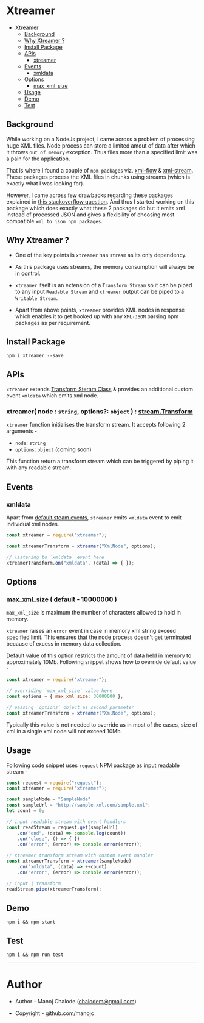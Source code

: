 
# Xtreamer

- [Xtreamer](#xtreamer)
  - [Background](#background)
  - [Why Xtreamer ?](#why-xtreamer)
  - [Install Package](#install-package)
  - [APIs](#apis)
    - [xtreamer](#xtreamer-node--string-options-object---streamtransform)
  - [Events](#events)
    - [xmldata](#xmldata)
  - [Options](#options)
    - [max_xml_size](#maxxmlsize--default---10000000)
  - [Usage](#usage)
  - [Demo](#demo)
  - [Test](#test)

## Background

While working on a NodeJs project, I came across a problem of processing huge XML files. Node process can store a limited amout of data after which it throws `out of memory` exception. Thus files more than a specified limit was a pain for the application.

That is where I found a couple of `npm packages` viz. [xml-flow](https://www.npmjs.com/package/xml-flow) & [xml-stream](https://www.npmjs.com/package/xml-stream). These packages process the XML files in chunks using streams (which is exactly what I was looking for).

However, I came across few drawbacks regarding these packages explained in [this stackoverflow question](https://stackoverflow.com/questions/52129764/xml-flow-npm-package-unexpected-xml-parsing-behaviour). And thus I started working on this package which does exactly what these 2 packages do but it emits xml instead of processed JSON and gives a flexibility of choosing most compatible `xml to json npm packages`.

## Why Xtreamer ?

- One of the key points is `xtreamer` has `stream` as its only dependency.

- As this package uses streams, the memory consumption will always be in control.

- `xtreamer` itself is an extension of a `Transform Stream` so it can be piped to any input `Readable Stream` and `xtreamer` output can be piped to a `Writable Stream`.

- Apart from above points, `xtreamer` provides XML nodes in response which enables it to get hooked up with any `XML-JSON` parsing npm packages as per requirement.

## Install Package

```shell
npm i xtreamer --save
```

## APIs

`xtreamer` extends [Transform Steram Class](https://nodejs.org/api/stream.html#stream_duplex_and_transform_streams) & provides an additional custom event `xmldata` which emits xml node.

### xtreamer( node : `string`, options?: `object` ) : [stream.Transform](https://nodejs.org/api/stream.html#stream_class_stream_transform)

`xtreamer` function initialises the transform stream. It accepts following 2 arguments -

- `node`: `string`
- `options`: `object` (coming soon)

This function return a transform stream which can be triggered by piping it with any readable stream.

## Events

### xmldata

Apart from [default steam events](https://nodejs.org/api/stream.html#stream_event_close), `streamer` emits `xmldata` event to emit individual xml nodes.

```javascript
const xtreamer = require("xtreamer");

const xtreamerTransform = xtreamer("XmlNode", options);

// listening to `xmldata` event here
xtreamerTransform.on("xmldata", (data) => { });
```

## Options

### max_xml_size ( default - 10000000 )

`max_xml_size` is maximum the number of characters allowed to hold in memory. 

`xtreamer` raises an `error` event in case in memory xml string exceed specified limit. This ensures that the node process doesn't get terminated because of excess in memory data collection.

Default value of this option restricts the amount of data held in memory to approximately 10Mb. Following snippet shows how to override default value -

```javascript
const xtreamer = require("xtreamer");

// overriding `max_xml_size` value here
const options = { max_xml_size: 30000000 };

// passing `options` object as second parameter
const xtreamerTransform = xtreamer("XmlNode", options);
```

Typically this value is not needed to override as in most of the cases, size of xml in a single xml node will not exceed 10Mb.

## Usage

Following code snippet uses `request` NPM package as input readable stream -

```javascript
const request = require("request");
const xtreamer = require("xtreamer");

const sampleNode = "SampleNode"
const sampleUrl = "http://sample-xml.com/sample.xml";
let count = 0;

// input readable stream with event handlers
const readStream = request.get(sampleUrl)
    .on("end", (data) => console.log(count))
    .on("close", () => { })
    .on("error", (error) => console.error(error));

// xtreamer transform stream with custom event handler
const xtreamerTransform = xtreamer(sampleNode)
    .on("xmldata", (data) => ++count)
    .on("error", (error) => console.error(error));

// input | transform
readStream.pipe(xtreamerTransform);
```

## Demo

```shell
npm i && npm start
```

## Test

```shell
npm i && npm run test
```

---

# Author

- Author - Manoj Chalode (chalodem@gmail.com)

- Copyright - github.com/manojc